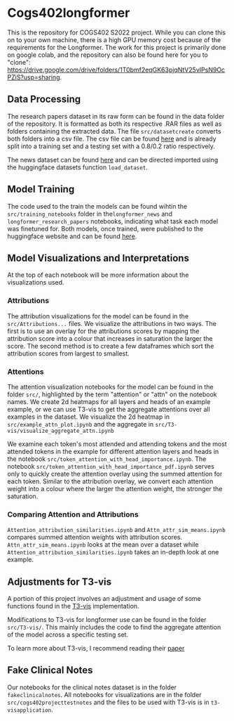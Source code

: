 # Cogs402longformer

This is the repository for COGS402 S2022 project. While you can clone this on to your own machine, there is a high GPU memory cost because of the requirements for the Longformer. The work for this project is primarily done on google colab, and the repository can also be found here for you to "clone": https://drive.google.com/drive/folders/1T0bmf2eqGK63pjqNtV25vIPsN9OcPZiS?usp=sharing. 

## Data Processing

The research papers dataset in its raw form can be found in the data folder of the repository. It is formatted as both its respective .RAR files as well as folders containing the extracted data. The file `src/datasetcreate` converts both folders into a csv file. The csv file can be found [here](https://huggingface.co/datasets/danielhou13/cogs402dataset) and is already split into a training set and a testing set with a 0.8/0.2 ratio respectively.

The news dataset can be found [here](https://huggingface.co/datasets/hyperpartisan_news_detection) and can be directed imported using the huggingface datasets function `load_dataset`.

## Model Training

The code used to the train the models can be found wihtin the `src/training_notebooks` folder in the`longformer_news` and `longformer_research_papers` notebooks, indicating what task each model was finetuned for. Both models, once trained, were published to the huggingface website and can be found [here](https://huggingface.co/danielhou13).

## Model Visualizations and Interpretations

At the top of each notebook will be more information about the visualizations used.

### Attributions
The attribution visualizations for the model can be found in the `src/Attributions...` files. We visualize the attributions in two ways. The first is to use an overlay for the attributions scores by mapping the attribution score into a colour that increases in saturation the larger the score. The second method is to create a few dataframes which sort the attribution scores from largest to smallest.

### Attentions
The attention visualization notebooks for the model can be found in the folder `src/`, highlighted by the term "attention" or "attn" on the notebook names. We create 2d heatmaps for all layers and heads of an example example, or we can use T3-vis to get the aggregate attentions over all examples in the dataset. We visualize the 2d heatmap in `src/example_attn_plot.ipynb` and the aggregate in `src/T3-vis/visualize_aggregate_attn.ipynb`

We examine each token's most attended and attending tokens and the most attended tokens in the example for different attention layers and heads in the notebook `src/token_attention_with_head_importance.ipynb`. The notebook `src/token_attention_with_head_importance_pdf.ipynb` serves only to quickly create the attention overlay using the summed attention for each token. Similar to the attribution overlay, we convert each attention weight into a colour where the larger the attention weight, the stronger the saturation.

### Comparing Attention and Attributions

`Attention_attribution_similarities.ipynb` and `Attn_attr_sim_means.ipynb` compares summed attention weights with attribution scores. `Attn_attr_sim_means.ipynb` looks at the mean over a dataset while `Attention_attribution_similarities.ipynb` takes an in-depth look at one example.

## Adjustments for T3-vis

A portion of this project involves an adjustment and usage of some functions found in the [T3-vis](https://github.com/raymondzmc/T3-Vis) implementation. 

Modifications to T3-vis for longformer use can be found in the folder `src/T3-vis/`. This mainly includes the code to find the aggregate attention of the model across a specific testing set. 

To learn more about T3-vis, I recommend reading their [paper](https://arxiv.org/abs/2108.13587)

## Fake Clinical Notes

Our notebooks for the clinical notes dataset is in the folder `fakeclinicalnotes`. All notebooks for visualizations are in the folder `src/cogs402projecttestnotes` and the files to be used with T3-vis is in `t3-visapplication`.
